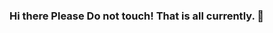 ### Hi there Please Do not touch! That is all currently. 👋

<!--
**MolochDaGod/MolochDaGod** is a ✨ _special_ ✨ repository because its `README.md` (this file) appears on your GitHub profile.

Please Do not touch! That is all currently.>
